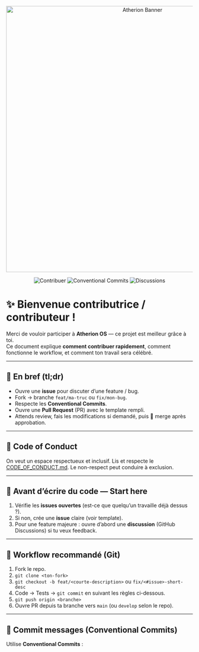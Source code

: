 <!--
  ✨ CONTRIBUTING.md pour Atherion OS Portal
  Conçu pour être visible, utile, agréable et... un peu animé (ajoute un GIF/banner dans le repo).
-->

<p align="center">
  <img alt="Atherion Banner" src="https://media.giphy.com/media/3o7aD2saalBwwftBIY/giphy.gif" width="720" />
</p>

<p align="center">
  <img src="https://img.shields.io/badge/Contribuer-Bienvenue-brightgreen?style=for-the-badge&logo=github" alt="Contribuer">
  <img src="https://img.shields.io/badge/Style-Conventional%20Commits-blue?style=for-the-badge" alt="Conventional Commits">
  <img src="https://img.shields.io/badge/Chat-Discussions-orange?style=for-the-badge" alt="Discussions">
</p>

# ✨ Bienvenue contributrice / contributeur !

Merci de vouloir participer à **Atherion OS** — ce projet est meilleur grâce à toi.  
Ce document explique **comment contribuer rapidement**, comment fonctionne le workflow, et comment ton travail sera célébré.

---

## 🚀 En bref (tl;dr)
- Ouvre une **issue** pour discuter d’une feature / bug.
- Fork → branche `feat/ma-truc` ou `fix/mon-bug`.
- Respecte les **Conventional Commits**.
- Ouvre une **Pull Request** (PR) avec le template rempli.
- Attends review, fais les modifications si demandé, puis 🎉 merge après approbation.

---

## 🤝 Code of Conduct
On veut un espace respectueux et inclusif. Lis et respecte le [CODE_OF_CONDUCT.md](./CODE_OF_CONDUCT.md). Le non-respect peut conduire à exclusion.

---

## 🎯 Avant d’écrire du code — Start here
1. Vérifie les **issues ouvertes** (est-ce que quelqu’un travaille déjà dessus ?).
2. Si non, crée une **issue** claire (voir template).
3. Pour une feature majeure : ouvre d’abord une **discussion** (GitHub Discussions) si tu veux feedback.

---

## 🧭 Workflow recommandé (Git)
1. Fork le repo.
2. `git clone <ton-fork>`
3. `git checkout -b feat/<courte-description>` ou `fix/<#issue>-short-desc`
4. Code → Tests → `git commit` en suivant les règles ci-dessous.
5. `git push origin <branche>`
6. Ouvre PR depuis ta branche vers `main` (ou `develop` selon le repo).

---

## 🧾 Commit messages (Conventional Commits)
Utilise **Conventional Commits** :

